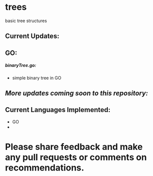 # trees
basic tree structures
  
## Current Updates: 

## GO:
##### binaryTree.go:
* simple binary tree in GO

## ***More updates coming soon to this repository:*** ###  

## Current Languages Implemented:   
* GO
* 
# Please share feedback and make any pull requests or comments on recommendations.
